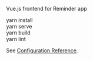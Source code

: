 Vue.js frontend for Reminder app


yarn install<br>
yarn serve<br>
yarn build<br>
yarn lint<br>

See [Configuration Reference](https://cli.vuejs.org/config/).